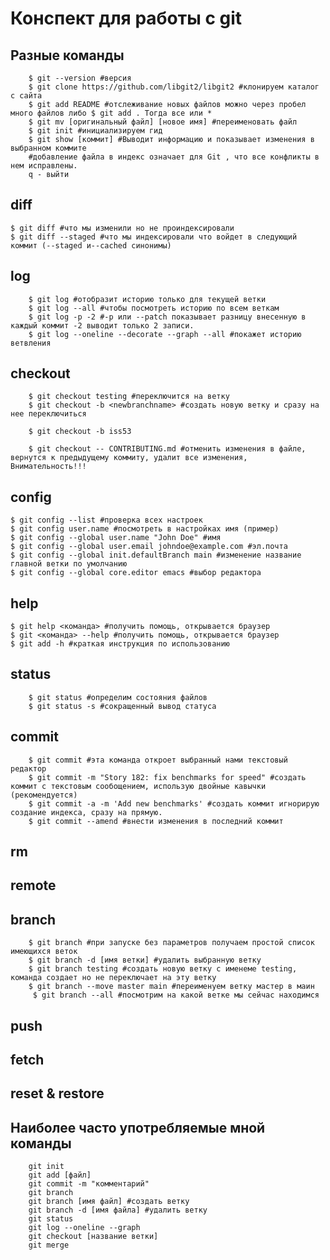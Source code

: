 # Конспект для работы с git

## Разные команды
        $ git --version #версия
        $ git clone https://github.com/libgit2/libgit2 #клонируем каталог с сайта
        $ git add README #отслеживание новых файлов можно через пробел много файлов либо $ git add . Тогда все или *
        $ git mv [оригинальный файл] [новое имя] #переименовать файл
        $ git init #инициализируем гид
        $ git show [коммит] #Выводит информацию и показывает изменения в выбранном коммите
        #добавление файла в индекс означает для Git , что все конфликты в нем исправлены.
        q - выйти

## diff
    $ git diff #что мы изменили но не проиндексировали
    $ git diff --staged #что мы индексировали что войдет в следующий коммит (--staged и--cached синонимы)
## log
        $ git log #отобразит историю только для текущей ветки
        $ git log --all #чтобы посмотреть историю по всем веткам
        $ git log -p -2 #-p или --patch показывает разницу внесенную в каждый коммит -2 выводит только 2 записи. 
        $ git log --oneline --decorate --graph --all #покажет историю ветвления
## checkout
        $ git checkout testing #переключится на ветку
        $ git checkout -b <newbranchname> #создать новую ветку и сразу на нее переключиться
            
        $ git checkout -b iss53
            
        $ git checkout -- CONTRIBUTING.md #отменить изменения в файле, вернутся к предыдущему коммиту, удалит все изменения, Внимательность!!!
## config
    $ git config --list #проверка всех настроек
    $ git config user.name #посмотреть в настройках имя (пример)
    $ git config --global user.name "John Doe" #имя
    $ git config --global user.email johndoe@example.com #эл.почта
    $ git config --global init.defaultBranch main #изменение название главной ветки по умолчанию
    $ git config --global core.editor emacs #выбор редактора 

## help
    $ git help <команда> #получить помощь, открывается браузер
    $ git <команда> --help #получить помощь, открывается браузер
    $ git add -h #краткая инструкция по использованию

## status
        $ git status #определим состояния файлов
        $ git status -s #сокращенный вывод статуса
## commit
        $ git commit #эта команда откроет выбранный нами текстовый редактор
        $ git commit -m "Story 182: fix benchmarks for speed" #создать коммит с текстовым сообощением, использую двойные кавычки (рекомендуется)
        $ git commit -a -m 'Add new benchmarks' #создать коммит игнорирую создание индекса, сразу на прямую.
        $ git commit --amend #внести изменения в последний коммит
## rm

## remote

## branch
        $ git branch #при запуске без параметров получаем простой список имеющихся веток
        $ git branch -d [имя ветки] #удалить выбранную ветку 
        $ git branch testing #создать новую ветку с именеме testing, команда создает но не переключает на эту ветку
        $ git branch --move master main #переименуем ветку мастер в маин
         $ git branch --all #посмотрим на какой ветке мы сейчас находимся

## push

## fetch

## reset & restore

## Наиболее часто употребляемые мной команды
        git init
        git add [файл]
        git commit -m "комментарий"
        git branch
        git branch [имя файл] #создать ветку
        git branch -d [имя файла] #удалить ветку
        git status
        git log --oneline --graph
        git checkout [название ветки]
        git merge